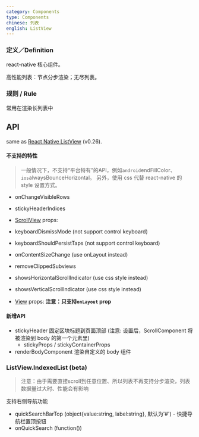 ```yaml
---
category: Components
type: Components
chinese: 列表
english: ListView
---
```


### 定义／Definition
react-native 核心组件。

高性能列表：节点分步渲染；无尽列表。

### 规则 / Rule
常用在渲染长列表中


## API
same as [React Native ListView](https://facebook.github.io/react-native/docs/listview.html#content)
(v0.26).

#### 不支持的特性
> 一般情况下，不支持“平台特有”的API，例如`android`endFillColor、`ios`alwaysBounceHorizontal。
另外，使用 css 代替 react-native 的 style 设置方式。

- onChangeVisibleRows
- stickyHeaderIndices

- [ScrollView](https://facebook.github.io/react-native/docs/scrollview.html#props) props:
- keyboardDismissMode (not support control keyboard)
- keyboardShouldPersistTaps (not support control keyboard)
- onContentSizeChange (use onLayout instead)
- removeClippedSubviews
- showsHorizontalScrollIndicator (use css style instead)
- showsVerticalScrollIndicator (use css style instead)

- [View](https://facebook.github.io/react-native/docs/view.html#props) props: **注意：只支持`onLayout` prop**

#### 新增API
- stickyHeader 固定区块标题到页面顶部 (注意: 设置后，ScrollComponent 将被渲染到 body 的第一个元素里)
    - stickyProps / stickyContainerProps
- renderBodyComponent 渲染自定义的 body 组件

### ListView.IndexedList (beta)
> 注意：由于需要直接scroll到任意位置、所以列表不再支持分步渲染，列表数据量过大时、性能会有影响

支持右侧导航功能

- quickSearchBarTop (object{value:string, label:string}, 默认为'#') - 快捷导航栏置顶按钮
- onQuickSearch (function())
